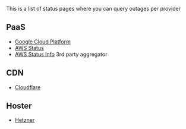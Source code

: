 This is a list of status pages where you can query outages per provider

## PaaS

- [Google Cloud Platform](https://status.cloud.google.com)
- [AWS Status](https://status.aws.amazon.com/)
- [AWS Status Info](https://aws-status.info/) 3rd party aggregator

## CDN

- [Cloudflare](https://www.cloudflarestatus.com/)

## Hoster

- [Hetzner](https://www.hetzner-status.de/)

